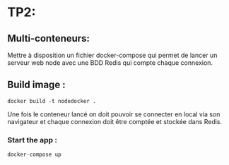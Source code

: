 # TP2:

## Multi-conteneurs:

Mettre à disposition un fichier docker-compose qui permet de lancer un serveur web node avec une BDD Redis qui compte chaque connexion.
## Build image :
```docker build -t nodedocker .```

Une fois le conteneur lancé on doit pouvoir se connecter en local via son navigateur et chaque connexion doit être comptée et stockée dans Redis.

### Start the app :
```docker-compose up```